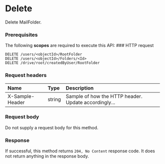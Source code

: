 # Delete

Delete MailFolder.
### Prerequisites
The following **scopes** are required to execute this API: ### HTTP request
<!-- { "blockType": "ignored" } -->
```http
DELETE /users/<objectId>/RootFolder
DELETE /users/<objectId>/Folders/<Id>
DELETE /drive/root/createdByUser/RootFolder

```
### Request headers
| Name       | Type | Description|
|:---------------|:--------|:----------|
| X-Sample-Header  | string  | Sample of how the HTTP header. Update accordingly...|

### Request body
Do not supply a request body for this method.


### Response
If successful, this method returns `204, No Content` response code. It does not return anything in the response body.


<!-- uuid: 3065af92-3c35-499a-af42-178790d39731
2015-10-14 23:39:35 UTC -->
<!-- {
  "type": "#page.annotation",
  "description": "Delete",
  "keywords": "",
  "section": "documentation",
  "tocPath": ""
}-->